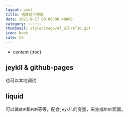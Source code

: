 ```yaml
---
layout: post
title: 搭建这个博客
date: 2021-8-17 00:00:00 +0800
category: ~~~~~~
thumbnail: style/image/AT_GIF/AT10.gif
icon: book
cate: CS
---
```


* content
{:toc}

## jeykll & github-pages

也可以本地调试

## liquid

可以做`循环`和`判断`等等，配合`jeykll`的变量，来生成html页面。







